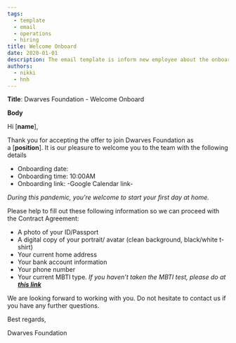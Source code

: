 ```yaml
---
tags: 
  - template
  - email
  - operations
  - hiring
title: Welcome Onboard
date: 2020-01-01
description: The email template is inform new employee about the onboarding meeting and information request.  
authors:
  - nikki
  - hnh
---
```


**Title**: Dwarves Foundation - Welcome Onboard

**Body**

Hi [**name**],

Thank you for accepting the offer to join Dwarves Foundation as a [**position**]. It is our pleasure to welcome you to the team with the following details

- Onboarding date:
- Onboarding time: 10:00AM
- Onboarding link: -Google Calendar link-

*During this pandemic, you're welcome to start your first day at home.*

Please help to fill out these following information so we can proceed with the Contract Agreement:

- A photo of your ID/Passport
- A digital copy of your portrait/ avatar (clean background, black/white t-shirt)
- Your current home address
- Your bank account information
- Your phone number
- Your current MBTI type. *If you haven’t taken the MBTI test, please do at [**this link**](https://www.16personalities.com/)*

We are looking forward to working with you. Do not hesitate to contact us if you have any further questions.

Best regards,

Dwarves Foundation
